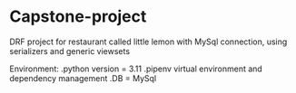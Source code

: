 # Capstone-project
DRF project for restaurant called little lemon with MySql connection,
using serializers and generic viewsets 

Environment:
.python version = 3.11
.pipenv virtual environment and dependency management 
.DB = MySql
